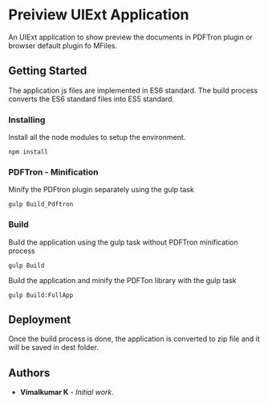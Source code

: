 # Preiview UIExt Application

An UIExt application to show preview the documents in PDFTron plugin or browser default plugin fo MFiles.

## Getting Started

The application js files are implemented in ES6 standard. The build process converts the ES6 standard files into ES5 standard.


### Installing

Install all the node modules to setup the environment.

```
npm install
```

### PDFTron - Minification

Minify the PDFtron plugin separately using the gulp task

```
gulp Build_Pdftron
```

### Build

Build the application using the gulp task without PDFTron minification process

```
gulp Build
```

Build the application and minify the PDFTon library with the gulp task

```
gulp Build:FullApp
```

## Deployment

Once the build process is done, the application is converted to zip file and it will be saved in dest folder.

## Authors

* **Vimalkumar K** - *Initial work*.
